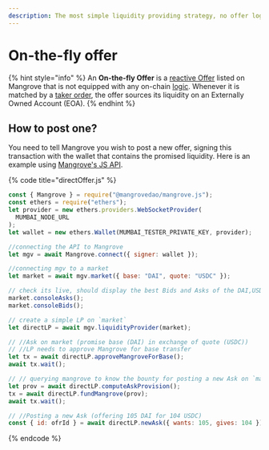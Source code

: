 ```yaml
---
description: The most simple liquidity providing strategy, no offer logic, just a Wallet.
---
```


# On-the-fly offer

{% hint style="info" %}
An **On-the-fly Offer** is a [reactive Offer](../offer-maker/reactive-offer.md#posting-a-new-offer) listed on Mangrove that is not equipped with any on-chain [logic](../offer-maker/#executing-offers). Whenever it is matched by a [taker order](../offer-taker/#taking-offers), the offer sources its liquidity on an Externally Owned Account (EOA).
{% endhint %}

## How to post one?

You need to tell Mangrove you wish to post a new offer, signing this transaction with the wallet that contains the promised liquidity. Here is an example using [Mangrove's JS API](https://github.com/mangrovedao/mangrove/tree/master/packages/mangrove.js).

{% code title="directOffer.js" %}
```javascript
const { Mangrove } = require("@mangrovedao/mangrove.js");
const ethers = require("ethers");
let provider = new ethers.providers.WebSocketProvider(
  MUMBAI_NODE_URL
);
let wallet = new ethers.Wallet(MUMBAI_TESTER_PRIVATE_KEY, provider);

//connecting the API to Mangrove
let mgv = await Mangrove.connect({ signer: wallet });

//connecting mgv to a market
let market = await mgv.market({ base: "DAI", quote: "USDC" });

// check its live, should display the best Bids and Asks of the DAI,USDC market
market.consoleAsks();
market.consoleBids();

// create a simple LP on `market`
let directLP = await mgv.liquidityProvider(market);

// //Ask on market (promise base (DAI) in exchange of quote (USDC))
// //LP needs to approve Mangrove for base transfer
let tx = await directLP.approveMangroveForBase();
await tx.wait();

// // querying mangrove to know the bounty for posting a new Ask on `market`
let prov = await directLP.computeAskProvision();
tx = await directLP.fundMangrove(prov);
await tx.wait();

// //Posting a new Ask (offering 105 DAI for 104 USDC)
const { id: ofrId } = await directLP.newAsk({ wants: 105, gives: 104 });
```
{% endcode %}


